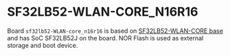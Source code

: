 # SF32LB52-WLAN-CORE_N16R16
Board `sf32lb52-WLAN-core_n16r16` is based on [SF32LB52-WLAN-CORE base](http://10.21.10.172:6600/devkits/sf32lb52x/SF32LB52-DevKit-Wlan-Core-3p3.html) and 
has SoC SF32LB52J on the board. NOR Flash is used as external storage and boot device.

